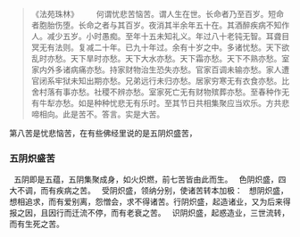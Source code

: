 > 《法苑珠林》
> 　　何谓忧悲苦恼苦。谓人生在世。长命者乃至百岁。短命者胞胎伤堕。长命之者与其百岁。夜消其半余年五十在。其酒醉疾病不知作人。减少五岁。小时愚痴。至年十五未知礼义。年过八十老钝无智。耳聋目冥无有法则。复减二十年。已九十年过。余有十岁之中。多诸忧愁。天下欲乱时亦愁。天下旱时亦愁。天下大水亦愁。天下霜亦愁。天下不熟亦愁。室家内外多诸病痛亦愁。持家财物治生恐失亦愁。官家百调未输亦愁。家人遭官闭系牢狱未知出期亦愁。兄弟远行未归亦愁。居家穷寒无有衣食亦愁。比舍村落有事亦愁。社稷不辨亦愁。室家死亡无有财物殡葬亦愁。至春种作无有牛犁亦愁。如是种种忧悲无有乐时。至其节日共相集聚应当欢乐。方共悲啼相向。此是苦不。答言。实是大苦。

第八苦是忧悲恼苦，在有些佛经里说的是五阴炽盛苦，
&nbsp;
### 五阴炽盛苦
&nbsp;
五阴即是五蕴，五阴集聚成身，如火炽燃，前七苦皆由此而生。
&nbsp;
色阴炽盛，四大不调，而有疾病之苦。
&nbsp;
受阴炽盛，领纳分别，使诸苦转本加极：
&nbsp;
想阴炽盛，想相追求，而有爱别离，怨憎会，求不得诸苦。行阴炽盛，起造诸业，又为后来得报之因，且因行而迁流不停，而有老衰之苦。
&nbsp;
识阴炽盛，起惑造业，三世流转，而有生死之苦。